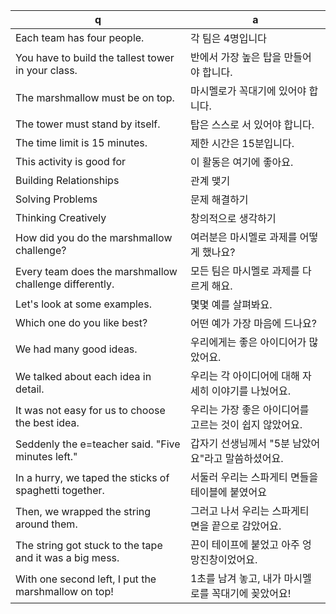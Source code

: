 q | a
---|---
Each team has four people. | 각 팀은 4명입니다
You have to build the tallest tower in your class. | 반에서 가장 높은 탑을 만들어야 합니다.
The marshmallow must be on top. | 마시멜로가 꼭대기에 있어야 합니다.
The tower must stand by itself. | 탑은 스스로 서 있어야 합니다.
The time limit is 15 minutes. | 제한 시간은 15분입니다.
This activity is good for | 이 활동은 여기에 좋아요.
Building Relationships | 관계 맺기
Solving Problems | 문제 해결하기
Thinking Creatively | 창의적으로 생각하기
How did you do the marshmallow challenge? | 여러분은 마시멜로 과제를 어떻게 했나요?
Every team does the marshmallow challenge differently. | 모든 팀은 마시멜로 과제를 다르게 해요.
Let's look at some examples. | 몇몇 예를 살펴봐요.
Which one do you like best? | 어떤 예가 가장 마음에 드나요?
We had many good ideas. | 우리에게는 좋은 아이디어가 많았어요.
We talked about each idea in detail. | 우리는 각 아이디어에 대해 자세히 이야기를 나눴어요.
It was not easy for us to choose the best idea. | 우리는 가장 좋은 아이디어를 고르는 것이 쉽지 않았어요.
Seddenly the e=teacher said. "Five minutes left." | 갑자기 선생님께서 "5분 남았어요"라고 말씀하셨어요.
In a hurry, we taped the sticks of spaghetti together. | 서둘러 우리는 스파게티 면들을 테이블에 붙였어요
Then, we wrapped the string around them. | 그러고 나서 우리는 스파게티 면을 끝으로 감았어요.
The string got stuck to the tape and it was a big mess. | 끈이 테이프에 붙었고 아주 엉망진창이었어요.
With one second left, I put the marshmallow on top! | 1초를 남겨 놓고, 내가 마시멜로를 꼭대기에 꽂았어요!

